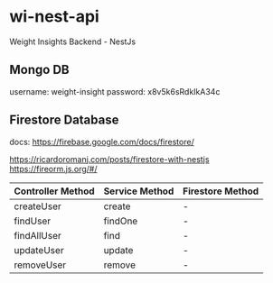 # wi-nest-api
Weight Insights Backend - NestJs

## Mongo DB
username: weight-insight
password: x8v5k6sRdkIkA34c

## Firestore Database
docs: https://firebase.google.com/docs/firestore/

https://ricardoromanj.com/posts/firestore-with-nestjs
https://fireorm.js.org/#/

| Controller Method | Service Method | Firestore Method |
|:------------------|:---------------|:-----------------|
| createUser        | create         | -                |
| findUser          | findOne        | -                |
| findAllUser       | find           | -                |
| updateUser        | update         | -                |
| removeUser        | remove         | -                |

